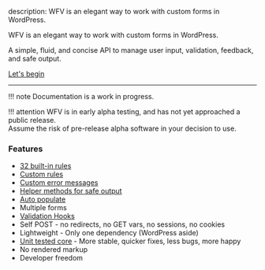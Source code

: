description: WFV is an elegant way to work with custom forms in WordPress.

WFV is an elegant way to work with custom forms in WordPress.

A simple, fluid, and concise API to manage user input, validation, feedback, and safe output.

[Let's begin](/start/)

---

!!! note
    Documentation is a work in progress.

!!! attention
    WFV is in early alpha testing, and has not yet approached a public release.<br>
    Assume the risk of pre-release alpha software in your decision to use.

### Features
* [32 built-in rules](/guide/rules/#built-in-rules)
* [Custom rules](guide/rules/#custom-rules)
* [Custom error messages](/guide/messages/)
* [Helper methods for safe output](/guide/input/)
* [Auto populate](/guide/populate/)
* Multiple forms
* [Validation Hooks](/guide/hooks/)
* Self POST - no redirects, no GET vars, no sessions, no cookies
* Lightweight - Only one dependency (WordPress aside)
* [Unit tested core](https://github.com/macder/wp-form-validation/tree/master/tests) - More stable, quicker fixes, less bugs, more happy
* No rendered markup
* Developer freedom
